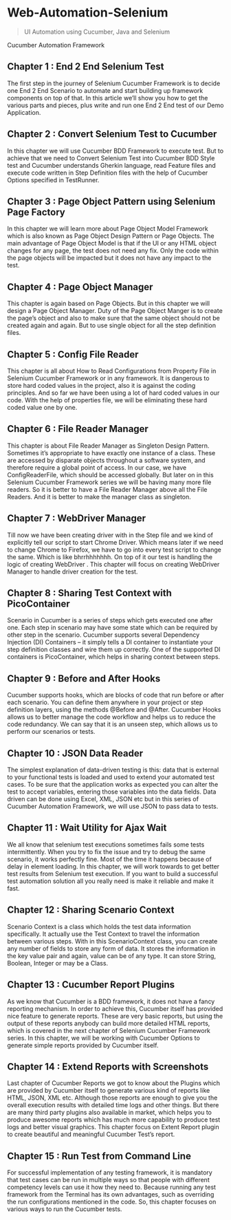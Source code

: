 # Web-Automation-Selenium

> UI Automation using Cucumber, Java and Selenium

Cucumber Automation Framework

## Chapter 1 : End 2 End Selenium Test

The first step in the journey of Selenium Cucumber Framework is to decide one End 2 End Scenario to automate and start
building up framework components on top of that. In this article we’ll show you how to get the various parts and pieces,
plus write and run one End 2 End test of our Demo Application.

## Chapter 2 : Convert Selenium Test to Cucumber

In this chapter we will use Cucumber BDD Framework to execute test. But to achieve that we need to Convert Selenium Test
into Cucumber BDD Style test and Cucumber understands Gherkin language, read Feature files and execute code written in
Step Definition files with the help of Cucumber Options specified in TestRunner.

## Chapter 3 : Page Object Pattern using Selenium Page Factory

In this chapter we will learn more about Page Object Model Framework which is also known as Page Object Design Pattern
or Page Objects. The main advantage of Page Object Model is that if the UI or any HTML object changes for any page, the
test does not need any fix. Only the code within the page objects will be impacted but it does not have any impact to
the test.

## Chapter 4 : Page Object Manager

This chapter is again based on Page Objects. But in this chapter we will design a Page Object Manager. Duty of the Page
Object Manger is to create the page’s object and also to make sure that the same object should not be created again and
again. But to use single object for all the step definition files.

## Chapter 5 : Config File Reader

This chapter is all about How to Read Configurations from Property File in Selenium Cucumber Framework or in any
framework. It is dangerous to store hard coded values in the project, also it is against the coding principles. And so
far we have been using a lot of hard coded values in our code. With the help of properties file, we will be eliminating
these hard coded value one by one.

## Chapter 6 : File Reader Manager

This chapter is about File Reader Manager as Singleton Design Pattern. Sometimes it’s appropriate to have exactly one
instance of a class. These are accessed by disparate objects throughout a software system, and therefore require a
global point of access. In our case, we have ConfigReaderFile, which should be accessed globally. But later on in this
Selenium Cucumber Framework series we will be having many more file readers. So it is better to have a File Reader
Manager above all the File Readers. And it is better to make the manager class as singleton.

## Chapter 7 : WebDriver Manager

Till now we have been creating driver with in the Step file and we kind of explicitly tell our script to start Chrome
Driver. Which means later if we need to change Chrome to Firefox, we have to go into every test script to change the
same. Which is like bhrrhhhhhhh. On top of it our test is handling the logic of creating WebDriver . This chapter will
focus on creating WebDriver Manager to handle driver creation for the test.

## Chapter 8 : Sharing Test Context with PicoContainer

Scenario in Cucumber is a series of steps which gets executed one after one. Each step in scenario may have some state
which can be required by other step in the scenario. Cucumber supports several Dependency Injection (DI) Containers – it
simply tells a DI container to instantiate your step definition classes and wire them up correctly. One of the supported
DI containers is PicoContainer, which helps in sharing context between steps.

## Chapter 9 : Before and After Hooks

Cucumber supports hooks, which are blocks of code that run before or after each scenario. You can define them anywhere
in your project or step definition layers, using the methods @Before and @After. Cucumber Hooks allows us to better
manage the code workflow and helps us to reduce the code redundancy. We can say that it is an unseen step, which allows
us to perform our scenarios or tests.

## Chapter 10 : JSON Data Reader

The simplest explanation of data-driven testing is this: data that is external to your functional tests is loaded and
used to extend your automated test cases. To be sure that the application works as expected you can alter the test to
accept variables, entering those variables into the data fields. Data driven can be done using Excel, XML, JSON etc but
in this series of Cucumber Automation Framework, we will use JSON to pass data to tests.

## Chapter 11 : Wait Utility for Ajax Wait

We all know that selenium test executions sometimes fails some tests intermittently. When you try to fix the issue and
try to debug the same scenario, it works perfectly fine. Most of the time it happens because of delay in element
loading. In this chapter, we will work towards to get better test results from Selenium test execution. If you want to
build a successful test automation solution all you really need is make it reliable and make it fast.

## Chapter 12 : Sharing Scenario Context

Scenario Context is a class which holds the test data information specifically. It actually use the Test Context to
travel the information between various steps. With in this ScenarioContext class, you can create any number of fields to
store any form of data. It stores the information in the key value pair and again, value can be of any type. It can
store String, Boolean, Integer or may be a Class.

## Chapter 13 : Cucumber Report Plugins

As we know that Cucumber is a BDD framework, it does not have a fancy reporting mechanism. In order to achieve this,
Cucumber itself has provided nice feature to generate reports. These are very basic reports, but using the output of
these reports anybody can build more detailed HTML reports, which is covered in the next chapter of Selenium Cucumber
Framework series. In this chapter, we will be working with Cucumber Options to generate simple reports provided by
Cucumber itself.

## Chapter 14 : Extend Reports with Screenshots

Last chapter of Cucumber Reports we got to know about the Plugins which are provided by Cucumber itself to generate
various kind of reports like HTML, JSON, XML etc. Although those reports are enough to give you the overall execution
results with detailed time logs and other things. But there are many third party plugins also available in market, which
helps you to produce awesome reports which has much more capability to produce test logs and better visual graphics.
This chapter focus on Extent Report plugin to create beautiful and meaningful Cucumber Test’s report.

## Chapter 15 : Run Test from Command Line

For successful implementation of any testing framework, it is mandatory that test cases can be run in multiple ways so
that people with different competency levels can use it how they need to. Because running any test framework from the
Terminal has its own advantages, such as overriding the run configurations mentioned in the code. So, this chapter
focuses on various ways to run the Cucumber tests.
